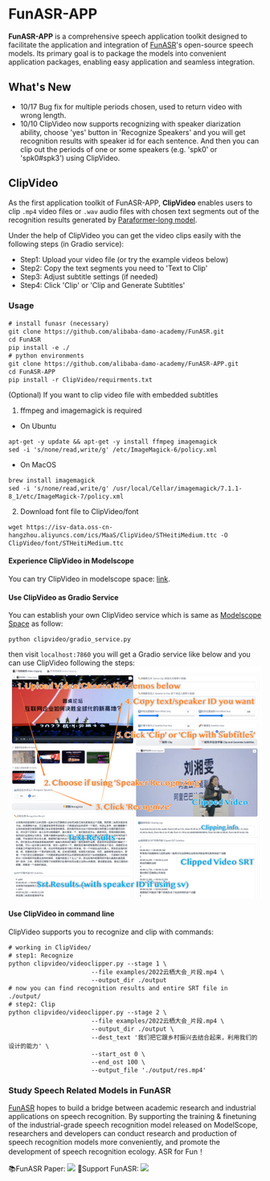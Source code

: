 # FunASR-APP

<strong>FunASR-APP</strong> is a comprehensive speech application toolkit designed to facilitate the application and integration of [FunASR](https://github.com/alibaba-damo-academy/FunASR)'s open-source speech models. Its primary goal is to package the models into convenient application packages, enabling easy application and seamless integration.

## What's New

- 10/17 Bug fix for multiple periods chosen, used to return video with wrong length.
- 10/10 ClipVideo now supports recognizing with speaker diarization ability, choose 'yes' button in 'Recognize Speakers' and you will get recognition results with speaker id for each sentence. And then you can clip out the periods of one or some speakers (e.g. 'spk0' or 'spk0#spk3') using ClipVideo.


## ClipVideo

As the first application toolkit of FunASR-APP, <strong>ClipVideo</strong> enables users to clip ```.mp4``` video files or ```.wav``` audio files with chosen text segments out of the recognition results generated by [Paraformer-long model](https://modelscope.cn/models/damo/speech_paraformer-large-vad-punc_asr_nat-zh-cn-16k-common-vocab8404-pytorch/summary).

Under the help of ClipVideo you can get the video clips easily with the following steps (in Gradio service):
- Step1: Upload your video file (or try the example videos below)
- Step2: Copy the text segments you need to 'Text to Clip'
- Step3: Adjust subtitle settings (if needed)
- Step4: Click 'Clip' or 'Clip and Generate Subtitles'

### Usage
```shell
# install funasr (necessary)
git clone https://github.com/alibaba-damo-academy/FunASR.git
cd FunASR
pip install -e ./
# python environments
git clone https://github.com/alibaba-damo-academy/FunASR-APP.git
cd FunASR-APP
pip install -r ClipVideo/requirments.txt
```
(Optional) If you want to clip video file with embedded subtitles

1. ffmpeg and imagemagick is required

- On Ubuntu
```shell
apt-get -y update && apt-get -y install ffmpeg imagemagick
sed -i 's/none/read,write/g' /etc/ImageMagick-6/policy.xml
```
- On MacOS
```shell
brew install imagemagick
sed -i 's/none/read,write/g' /usr/local/Cellar/imagemagick/7.1.1-8_1/etc/ImageMagick-7/policy.xml 
```
2. Download font file to ClipVideo/font

```shell
wget https://isv-data.oss-cn-hangzhou.aliyuncs.com/ics/MaaS/ClipVideo/STHeitiMedium.ttc -O ClipVideo/font/STHeitiMedium.ttc
```

#### Experience ClipVideo in Modelscope
You can try ClipVideo in modelscope space: [link](https://modelscope.cn/studios/damo/funasr_app_clipvideo/summary).

#### Use ClipVideo as Gradio Service
You can establish your own ClipVideo service which is same as [Modelscope Space](https://modelscope.cn/studios/damo/funasr_app_clipvideo/summary) as follow:
```shell
python clipvideo/gradio_service.py
```
then visit ```localhost:7860``` you will get a Gradio service like below and you can use ClipVideo following the steps:
<img src="ClipVideo/docs/images/show2.0.png"/>

#### Use ClipVideo in command line
ClipVideo supports you to recognize and clip with commands:
```shell
# working in ClipVideo/
# step1: Recognize
python clipvideo/videoclipper.py --stage 1 \
                       --file examples/2022云栖大会_片段.mp4 \
                       --output_dir ./output
# now you can find recognition results and entire SRT file in ./output/
# step2: Clip
python clipvideo/videoclipper.py --stage 2 \
                       --file examples/2022云栖大会_片段.mp4 \
                       --output_dir ./output \
                       --dest_text '我们把它跟乡村振兴去结合起来，利用我们的设计的能力' \
                       --start_ost 0 \
                       --end_ost 100 \
                       --output_file './output/res.mp4'
```

### Study Speech Related Models in FunASR

[FunASR](https://github.com/alibaba-damo-academy/FunASR) hopes to build a bridge between academic research and industrial applications on speech recognition. By supporting the training & finetuning of the industrial-grade speech recognition model released on ModelScope, researchers and developers can conduct research and production of speech recognition models more conveniently, and promote the development of speech recognition ecology. ASR for Fun！

📚FunASR Paper: <a href="https://arxiv.org/abs/2305.11013"><img src="https://img.shields.io/badge/Arxiv-2305.11013-orange"></a> 
🌟Support FunASR: <a href='https://github.com/alibaba-damo-academy/FunASR/stargazers'><img src='https://img.shields.io/github/stars/alibaba-damo-academy/FunASR.svg?style=social'></a>
